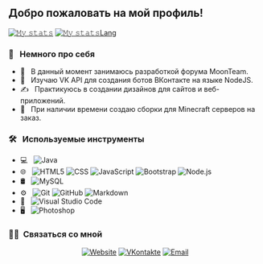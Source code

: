 <h2> Добро пожаловать на мой профиль! </h2>

[![𝙼𝚢 𝚜𝚝𝚊𝚝𝚜](https://github-readme-stats.vercel.app/api?username=kaspdev&show_icons=true&theme=radical)](https://github.com/kaspdev)
[![𝙼𝚢 𝚜𝚝𝚊𝚝𝚜Lang](https://github-readme-stats.vercel.app/api/top-langs/?username=ferius057&layout=compact&theme=radical)](https://github.com/kaspdev)

<h3> 👨 &nbsp; Немного про себя </h3>

- 🚀 &nbsp; В данный момент занимаюсь разработкой форума MoonTeam.
- 🌱 &nbsp; Изучаю VK API для создания ботов ВКонтакте на языке NodeJS.
- ✍️ &nbsp; Практикуюсь в создании дизайнов для сайтов и веб-приложений.
- 💼 &nbsp; При наличии времени создаю сборки для Minecraft серверов на заказ.

<h3> 🛠 &nbsp; Используемые инструменты </h3>

- 💻 &nbsp;
  ![Java](https://img.shields.io/badge/-Java-333333?style=flat&logo=Java&logoColor=007396)
- 🌐 &nbsp;
  ![HTML5](https://img.shields.io/badge/-HTML5-333333?style=flat&logo=HTML5)
  ![CSS](https://img.shields.io/badge/-CSS-333333?style=flat&logo=CSS3&logoColor=1572B6)
  ![JavaScript](https://img.shields.io/badge/-JavaScript-333333?style=flat&logo=javascript)
  ![Bootstrap](https://img.shields.io/badge/-Bootstrap-333333?style=flat&logo=bootstrap&logoColor=563D7C)
  ![Node.js](https://img.shields.io/badge/-Node.js-333333?style=flat&logo=node.js)
- 🛢 &nbsp;
  ![MySQL](https://img.shields.io/badge/-MySQL-333333?style=flat&logo=mysql)
- ⚙️ &nbsp;
  ![Git](https://img.shields.io/badge/-Git-333333?style=flat&logo=git)
  ![GitHub](https://img.shields.io/badge/-GitHub-333333?style=flat&logo=github)
  ![Markdown](https://img.shields.io/badge/-Markdown-333333?style=flat&logo=markdown)
- 🔧 &nbsp;
  ![Visual Studio Code](https://img.shields.io/badge/-Visual%20Studio%20Code-333333?style=flat&logo=visual-studio-code&logoColor=007ACC)
- 🖥 &nbsp;
  ![Photoshop](https://img.shields.io/badge/-Photoshop-333333?style=flat&logo=adobe-photoshop)

<!-- <br/>

<a href="https://github.com/alexeylesin">
  <img height="180em" src="https://github-readme-stats.vercel.app/api?username=alexeylesin&theme=buefy&show_icons=true" />
  <img height="180em" src="https://github-readme-stats.vercel.app/api/top-langs/?username=alexeylesin&theme=buefy&layout=compact" />
</a>

<br/> -->

<h3> 🤝🏻 &nbsp;Связаться со мной </h3>

<p align="center">
<a href="https://kaspdev.ru/"><img alt="Website" src="https://img.shields.io/badge/Вебсайт-kaspdev.ru-blue?style=flat-square&logo=google-chrome"></a>
<a href="https://vk.com/kaspdev/"><img alt="VKontakte" src="https://img.shields.io/badge/ВКонтакте-kaspdev-blue?style=flat-square&logo=vk"></a>
<a href="mailto:kaspdev@inbox.ru"><img alt="Email" src="https://img.shields.io/badge/Email-kaspdev@inbox.ru-blue?style=flat-square&logo=gmail"></a>
</p>

